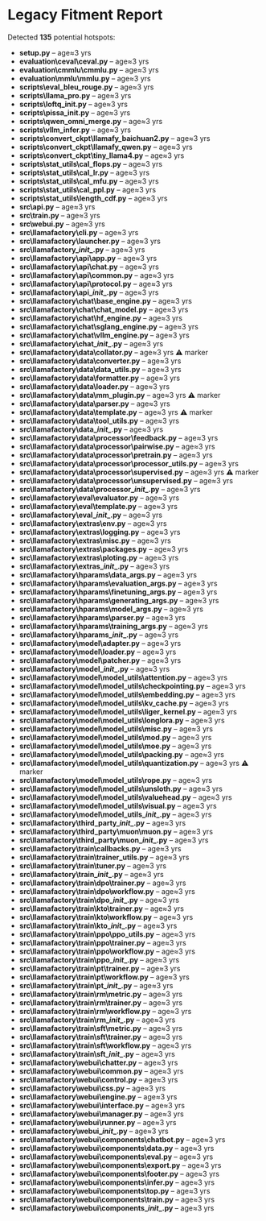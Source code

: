 # Legacy Fitment Report

Detected **135** potential hotspots:

* **setup.py** – age≈3 yrs
* **evaluation\ceval\ceval.py** – age≈3 yrs
* **evaluation\cmmlu\cmmlu.py** – age≈3 yrs
* **evaluation\mmlu\mmlu.py** – age≈3 yrs
* **scripts\eval_bleu_rouge.py** – age≈3 yrs
* **scripts\llama_pro.py** – age≈3 yrs
* **scripts\loftq_init.py** – age≈3 yrs
* **scripts\pissa_init.py** – age≈3 yrs
* **scripts\qwen_omni_merge.py** – age≈3 yrs
* **scripts\vllm_infer.py** – age≈3 yrs
* **scripts\convert_ckpt\llamafy_baichuan2.py** – age≈3 yrs
* **scripts\convert_ckpt\llamafy_qwen.py** – age≈3 yrs
* **scripts\convert_ckpt\tiny_llama4.py** – age≈3 yrs
* **scripts\stat_utils\cal_flops.py** – age≈3 yrs
* **scripts\stat_utils\cal_lr.py** – age≈3 yrs
* **scripts\stat_utils\cal_mfu.py** – age≈3 yrs
* **scripts\stat_utils\cal_ppl.py** – age≈3 yrs
* **scripts\stat_utils\length_cdf.py** – age≈3 yrs
* **src\api.py** – age≈3 yrs
* **src\train.py** – age≈3 yrs
* **src\webui.py** – age≈3 yrs
* **src\llamafactory\cli.py** – age≈3 yrs
* **src\llamafactory\launcher.py** – age≈3 yrs
* **src\llamafactory\__init__.py** – age≈3 yrs
* **src\llamafactory\api\app.py** – age≈3 yrs
* **src\llamafactory\api\chat.py** – age≈3 yrs
* **src\llamafactory\api\common.py** – age≈3 yrs
* **src\llamafactory\api\protocol.py** – age≈3 yrs
* **src\llamafactory\api\__init__.py** – age≈3 yrs
* **src\llamafactory\chat\base_engine.py** – age≈3 yrs
* **src\llamafactory\chat\chat_model.py** – age≈3 yrs
* **src\llamafactory\chat\hf_engine.py** – age≈3 yrs
* **src\llamafactory\chat\sglang_engine.py** – age≈3 yrs
* **src\llamafactory\chat\vllm_engine.py** – age≈3 yrs
* **src\llamafactory\chat\__init__.py** – age≈3 yrs
* **src\llamafactory\data\collator.py** – age≈3 yrs ⚠️ marker
* **src\llamafactory\data\converter.py** – age≈3 yrs
* **src\llamafactory\data\data_utils.py** – age≈3 yrs
* **src\llamafactory\data\formatter.py** – age≈3 yrs
* **src\llamafactory\data\loader.py** – age≈3 yrs
* **src\llamafactory\data\mm_plugin.py** – age≈3 yrs ⚠️ marker
* **src\llamafactory\data\parser.py** – age≈3 yrs
* **src\llamafactory\data\template.py** – age≈3 yrs ⚠️ marker
* **src\llamafactory\data\tool_utils.py** – age≈3 yrs
* **src\llamafactory\data\__init__.py** – age≈3 yrs
* **src\llamafactory\data\processor\feedback.py** – age≈3 yrs
* **src\llamafactory\data\processor\pairwise.py** – age≈3 yrs
* **src\llamafactory\data\processor\pretrain.py** – age≈3 yrs
* **src\llamafactory\data\processor\processor_utils.py** – age≈3 yrs
* **src\llamafactory\data\processor\supervised.py** – age≈3 yrs ⚠️ marker
* **src\llamafactory\data\processor\unsupervised.py** – age≈3 yrs
* **src\llamafactory\data\processor\__init__.py** – age≈3 yrs
* **src\llamafactory\eval\evaluator.py** – age≈3 yrs
* **src\llamafactory\eval\template.py** – age≈3 yrs
* **src\llamafactory\eval\__init__.py** – age≈3 yrs
* **src\llamafactory\extras\env.py** – age≈3 yrs
* **src\llamafactory\extras\logging.py** – age≈3 yrs
* **src\llamafactory\extras\misc.py** – age≈3 yrs
* **src\llamafactory\extras\packages.py** – age≈3 yrs
* **src\llamafactory\extras\ploting.py** – age≈3 yrs
* **src\llamafactory\extras\__init__.py** – age≈3 yrs
* **src\llamafactory\hparams\data_args.py** – age≈3 yrs
* **src\llamafactory\hparams\evaluation_args.py** – age≈3 yrs
* **src\llamafactory\hparams\finetuning_args.py** – age≈3 yrs
* **src\llamafactory\hparams\generating_args.py** – age≈3 yrs
* **src\llamafactory\hparams\model_args.py** – age≈3 yrs
* **src\llamafactory\hparams\parser.py** – age≈3 yrs
* **src\llamafactory\hparams\training_args.py** – age≈3 yrs
* **src\llamafactory\hparams\__init__.py** – age≈3 yrs
* **src\llamafactory\model\adapter.py** – age≈3 yrs
* **src\llamafactory\model\loader.py** – age≈3 yrs
* **src\llamafactory\model\patcher.py** – age≈3 yrs
* **src\llamafactory\model\__init__.py** – age≈3 yrs
* **src\llamafactory\model\model_utils\attention.py** – age≈3 yrs
* **src\llamafactory\model\model_utils\checkpointing.py** – age≈3 yrs
* **src\llamafactory\model\model_utils\embedding.py** – age≈3 yrs
* **src\llamafactory\model\model_utils\kv_cache.py** – age≈3 yrs
* **src\llamafactory\model\model_utils\liger_kernel.py** – age≈3 yrs
* **src\llamafactory\model\model_utils\longlora.py** – age≈3 yrs
* **src\llamafactory\model\model_utils\misc.py** – age≈3 yrs
* **src\llamafactory\model\model_utils\mod.py** – age≈3 yrs
* **src\llamafactory\model\model_utils\moe.py** – age≈3 yrs
* **src\llamafactory\model\model_utils\packing.py** – age≈3 yrs
* **src\llamafactory\model\model_utils\quantization.py** – age≈3 yrs ⚠️ marker
* **src\llamafactory\model\model_utils\rope.py** – age≈3 yrs
* **src\llamafactory\model\model_utils\unsloth.py** – age≈3 yrs
* **src\llamafactory\model\model_utils\valuehead.py** – age≈3 yrs
* **src\llamafactory\model\model_utils\visual.py** – age≈3 yrs
* **src\llamafactory\model\model_utils\__init__.py** – age≈3 yrs
* **src\llamafactory\third_party\__init__.py** – age≈3 yrs
* **src\llamafactory\third_party\muon\muon.py** – age≈3 yrs
* **src\llamafactory\third_party\muon\__init__.py** – age≈3 yrs
* **src\llamafactory\train\callbacks.py** – age≈3 yrs
* **src\llamafactory\train\trainer_utils.py** – age≈3 yrs
* **src\llamafactory\train\tuner.py** – age≈3 yrs
* **src\llamafactory\train\__init__.py** – age≈3 yrs
* **src\llamafactory\train\dpo\trainer.py** – age≈3 yrs
* **src\llamafactory\train\dpo\workflow.py** – age≈3 yrs
* **src\llamafactory\train\dpo\__init__.py** – age≈3 yrs
* **src\llamafactory\train\kto\trainer.py** – age≈3 yrs
* **src\llamafactory\train\kto\workflow.py** – age≈3 yrs
* **src\llamafactory\train\kto\__init__.py** – age≈3 yrs
* **src\llamafactory\train\ppo\ppo_utils.py** – age≈3 yrs
* **src\llamafactory\train\ppo\trainer.py** – age≈3 yrs
* **src\llamafactory\train\ppo\workflow.py** – age≈3 yrs
* **src\llamafactory\train\ppo\__init__.py** – age≈3 yrs
* **src\llamafactory\train\pt\trainer.py** – age≈3 yrs
* **src\llamafactory\train\pt\workflow.py** – age≈3 yrs
* **src\llamafactory\train\pt\__init__.py** – age≈3 yrs
* **src\llamafactory\train\rm\metric.py** – age≈3 yrs
* **src\llamafactory\train\rm\trainer.py** – age≈3 yrs
* **src\llamafactory\train\rm\workflow.py** – age≈3 yrs
* **src\llamafactory\train\rm\__init__.py** – age≈3 yrs
* **src\llamafactory\train\sft\metric.py** – age≈3 yrs
* **src\llamafactory\train\sft\trainer.py** – age≈3 yrs
* **src\llamafactory\train\sft\workflow.py** – age≈3 yrs
* **src\llamafactory\train\sft\__init__.py** – age≈3 yrs
* **src\llamafactory\webui\chatter.py** – age≈3 yrs
* **src\llamafactory\webui\common.py** – age≈3 yrs
* **src\llamafactory\webui\control.py** – age≈3 yrs
* **src\llamafactory\webui\css.py** – age≈3 yrs
* **src\llamafactory\webui\engine.py** – age≈3 yrs
* **src\llamafactory\webui\interface.py** – age≈3 yrs
* **src\llamafactory\webui\manager.py** – age≈3 yrs
* **src\llamafactory\webui\runner.py** – age≈3 yrs
* **src\llamafactory\webui\__init__.py** – age≈3 yrs
* **src\llamafactory\webui\components\chatbot.py** – age≈3 yrs
* **src\llamafactory\webui\components\data.py** – age≈3 yrs
* **src\llamafactory\webui\components\eval.py** – age≈3 yrs
* **src\llamafactory\webui\components\export.py** – age≈3 yrs
* **src\llamafactory\webui\components\footer.py** – age≈3 yrs
* **src\llamafactory\webui\components\infer.py** – age≈3 yrs
* **src\llamafactory\webui\components\top.py** – age≈3 yrs
* **src\llamafactory\webui\components\train.py** – age≈3 yrs
* **src\llamafactory\webui\components\__init__.py** – age≈3 yrs